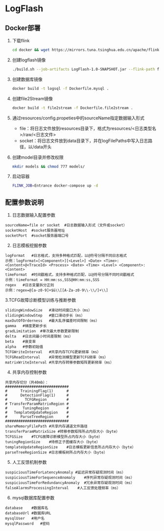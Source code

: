 # LogFlash

## Docker部署

1. 下载flink
    ```bash
   cd docker && wget https://mirrors.tuna.tsinghua.edu.cn/apache/flink/flink-1.10.0/flink-1.10.0-bin-scala_2.11.tgz
   ```

2. 创建logflash镜像
   ```bash
   ./build.sh --job-artifacts LogFlash-1.0-SNAPSHOT.jar --flink-path flink-1.10.0-bin-scala_2.11.tgz
   ```
   
3. 创建数据库镜像
    ```bash
   docker build -t logsql -f Dockerfile.mysql .
   ```
   
4. 创建file2Stream镜像
    ```bash
   docker build -t file2stream -f Dockerfile.file2stream .
   ```
   
5. 通过resources/config.propeties中的sourceName指定数据输入形式
    - file：将日志文件放到resources目录下，格式为resources/<日志类型名>/raw/<日志文件>
    - socket：将日志文件放到data目录下，并在logFilePaths中写入日志路径，以/data开头

6. 创建model目录并修改权限
    ```bash
   mkdir models && chmod 777 models/ 
   ```
   
7. 启动容器
   ```bash
   FLINK_JOB=Entrance docker-compose up -d
   ```
## 配置参数说明
1. 日志数据输入配置参数
```
sourceName=file or socket  #日志数据输入形式（文件或socket）
socketHost  #socket服务器地址
socketPort  #socket服务器端口号
```
2. 日志模板挖掘参数
```
logFormat   #日志格式，支持多种格式匹配，以@符号分隔不同日志格式
示例：logFormat=[<Component>][<Level>] <Date> <Time>: <Content>@<TraceId> <Process> <Date> <Time> <Level> <Component>: <Content>
timeFormat  #时间戳格式，支持多种格式匹配，以@符号分隔不同时间戳格式
示例：timeFormat = HH:mm:ss,SSS@HH:mm:ss,SSS
regex   #日志变量拆分正则
示例：regex=@[a-z0-9]+$&\\[[A-Za-z0-9\\-\\/]+\\]
```
3.TCFG故障诊断模型训练与推断参数 
```
slidingWindowSize   #滑动时间窗口大小（ms）
slidingWindowStep   #窗口滑动步长（ms）
maxOutOfOrderness   #最大乱序偏差时间限制（ms）
gamma   #梯度更新步长
gradLimitation  #单次最大参数更新限制
delta   #日志间最小时间差限制（ms）
beta    #衰变率
alpha   #参数初始值
TCFGWriteInterval   #共享内存TCFG更新频率（ms）
TCFGReadInterval    #异常检测模型更新TCFG频率（ms）
matrixWriteInterval #共享内存转移参数矩阵更新频率（ms）
```
4. 共享内存控制参数
```
共享内存切分（共40mb）：
#############################
#      TrainingFlag(1)      #
#      DetectionFlag(1)     #
#        TCFGRegion         #
# TransferParamMatrixRegion #
#       TuningRegion        #
#   TemplateUpdateRegion    #
#      ParseTreeRegion      #
#############################
shareMemoryFilePath #共享内存通道文件路径
transferParamMatrixSize #转移参数矩阵所占内存大小（byte）
TCFGSize    #TCFG故障诊断模型所占内存大小（byte）
tuningRegionSize    #待修正子图缓存大小（byte）
templateUpdateRegionSize    #日志模板更新信息所占内存大小（byte）
parseTreeRegionSize #日志模板树所占内存大小（byte）
```
5. 人工反馈机制参数
```
suspiciousTimeForLatencyAnomaly #延迟异常存疑观测时间（ms）
suspiciousTimeForSequenceAnomaly    #序列异常存疑观测时间（ms）
suspiciousTimeForRedundancyAnomaly  #冗余异常存疑观测时间（ms）
falseAlarmsProcessingInterval    #人工反馈处理频率（ms）
```
6. mysql数据库配置参数
```
database    #数据库名
databaseUrl #数据库URL
mysqlUser   #用户名
mysqlPassword   #密码
```

